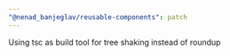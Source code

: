 ```yaml
---
"@nenad_banjeglav/reusable-components": patch
---
```


Using tsc as build tool for tree shaking instead of roundup
